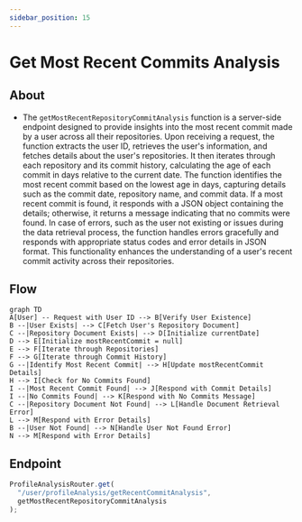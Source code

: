 ```yaml
---
sidebar_position: 15
---
```


# Get Most Recent Commits Analysis

## About

- The `getMostRecentRepositoryCommitAnalysis` function is a server-side endpoint designed to provide insights into the most recent commit made by a user across all their repositories. Upon receiving a request, the function extracts the user ID, retrieves the user's information, and fetches details about the user's repositories. It then iterates through each repository and its commit history, calculating the age of each commit in days relative to the current date. The function identifies the most recent commit based on the lowest age in days, capturing details such as the commit date, repository name, and commit data. If a most recent commit is found, it responds with a JSON object containing the details; otherwise, it returns a message indicating that no commits were found. In case of errors, such as the user not existing or issues during the data retrieval process, the function handles errors gracefully and responds with appropriate status codes and error details in JSON format. This functionality enhances the understanding of a user's recent commit activity across their repositories.

## Flow

```mermaid
graph TD
A[User] -- Request with User ID --> B[Verify User Existence]
B --|User Exists| --> C[Fetch User's Repository Document]
C --|Repository Document Exists| --> D[Initialize currentDate]
D --> E[Initialize mostRecentCommit = null]
E --> F[Iterate through Repositories]
F --> G[Iterate through Commit History]
G --|Identify Most Recent Commit| --> H[Update mostRecentCommit Details]
H --> I[Check for No Commits Found]
I --|Most Recent Commit Found| --> J[Respond with Commit Details]
I --|No Commits Found| --> K[Respond with No Commits Message]
C --|Repository Document Not Found| --> L[Handle Document Retrieval Error]
L --> M[Respond with Error Details]
B --|User Not Found| --> N[Handle User Not Found Error]
N --> M[Respond with Error Details]
```

## Endpoint

```javascript title="Routes/Analysis/profileAnalysis.router.js"
ProfileAnalysisRouter.get(
  "/user/profileAnalysis/getRecentCommitAnalysis",
  getMostRecentRepositoryCommitAnalysis
);
```
